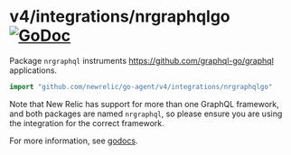 # v4/integrations/nrgraphqlgo [![GoDoc](https://godoc.org/github.com/newrelic/go-agent/v4/integrations/nrgraphqlgo?status.svg)](https://godoc.org/github.com/newrelic/go-agent/v4/integrations/nrgraphqlgo)

Package `nrgraphql` instruments https://github.com/graphql-go/graphql applications.

```go
import "github.com/newrelic/go-agent/v4/integrations/nrgraphqlgo"
```

Note that New Relic has support for more than one GraphQL framework, and both
packages are named `nrgraphql`, so please ensure you are using the
integration for the correct framework.

For more information, see
[godocs](https://godoc.org/github.com/newrelic/go-agent/v4/integrations/nrgraphqlgo).
